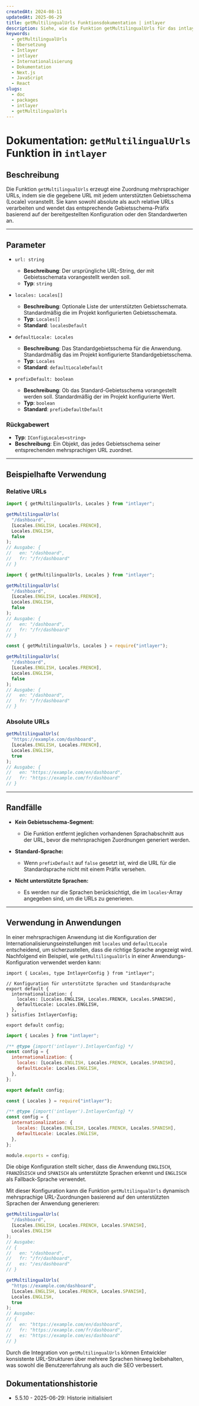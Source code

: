 ```yaml
---
createdAt: 2024-08-11
updatedAt: 2025-06-29
title: getMultilingualUrls Funktionsdokumentation | intlayer
description: Siehe, wie die Funktion getMultilingualUrls für das intlayer-Paket verwendet wird
keywords:
  - getMultilingualUrls
  - Übersetzung
  - Intlayer
  - intlayer
  - Internationalisierung
  - Dokumentation
  - Next.js
  - JavaScript
  - React
slugs:
  - doc
  - packages
  - intlayer
  - getMultilingualUrls
---
```


# Dokumentation: `getMultilingualUrls` Funktion in `intlayer`

## Beschreibung

Die Funktion `getMultilingualUrls` erzeugt eine Zuordnung mehrsprachiger URLs, indem sie die gegebene URL mit jedem unterstützten Gebietsschema (Locale) voranstellt. Sie kann sowohl absolute als auch relative URLs verarbeiten und wendet das entsprechende Gebietsschema-Präfix basierend auf der bereitgestellten Konfiguration oder den Standardwerten an.

---

## Parameter

- `url: string`

  - **Beschreibung**: Der ursprüngliche URL-String, der mit Gebietsschemata vorangestellt werden soll.
  - **Typ**: `string`

- `locales: Locales[]`

  - **Beschreibung**: Optionale Liste der unterstützten Gebietsschemata. Standardmäßig die im Projekt konfigurierten Gebietsschemata.
  - **Typ**: `Locales[]`
  - **Standard**: `localesDefault`

- `defaultLocale: Locales`

  - **Beschreibung**: Das Standardgebietsschema für die Anwendung. Standardmäßig das im Projekt konfigurierte Standardgebietsschema.
  - **Typ**: `Locales`
  - **Standard**: `defaultLocaleDefault`

- `prefixDefault: boolean`
  - **Beschreibung**: Ob das Standard-Gebietsschema vorangestellt werden soll. Standardmäßig der im Projekt konfigurierte Wert.
  - **Typ**: `boolean`
  - **Standard**: `prefixDefaultDefault`

### Rückgabewert

- **Typ**: `IConfigLocales<string>`
- **Beschreibung**: Ein Objekt, das jedes Gebietsschema seiner entsprechenden mehrsprachigen URL zuordnet.

---

## Beispielhafte Verwendung

### Relative URLs

```typescript codeFormat="typescript"
import { getMultilingualUrls, Locales } from "intlayer";

getMultilingualUrls(
  "/dashboard",
  [Locales.ENGLISH, Locales.FRENCH],
  Locales.ENGLISH,
  false
);
// Ausgabe: {
//   en: "/dashboard",
//   fr: "/fr/dashboard"
// }
```

```javascript codeFormat="esm"
import { getMultilingualUrls, Locales } from "intlayer";

getMultilingualUrls(
  "/dashboard",
  [Locales.ENGLISH, Locales.FRENCH],
  Locales.ENGLISH,
  false
);
// Ausgabe: {
//   en: "/dashboard",
//   fr: "/fr/dashboard"
// }
```

```javascript codeFormat="commonjs"
const { getMultilingualUrls, Locales } = require("intlayer");

getMultilingualUrls(
  "/dashboard",
  [Locales.ENGLISH, Locales.FRENCH],
  Locales.ENGLISH,
  false
);
// Ausgabe: {
//   en: "/dashboard",
//   fr: "/fr/dashboard"
// }
```

### Absolute URLs

```typescript
getMultilingualUrls(
  "https://example.com/dashboard",
  [Locales.ENGLISH, Locales.FRENCH],
  Locales.ENGLISH,
  true
);
// Ausgabe: {
//   en: "https://example.com/en/dashboard",
//   fr: "https://example.com/fr/dashboard"
// }
```

---

## Randfälle

- **Kein Gebietsschema-Segment:**

  - Die Funktion entfernt jeglichen vorhandenen Sprachabschnitt aus der URL, bevor die mehrsprachigen Zuordnungen generiert werden.

- **Standard-Sprache:**

  - Wenn `prefixDefault` auf `false` gesetzt ist, wird die URL für die Standardsprache nicht mit einem Präfix versehen.

- **Nicht unterstützte Sprachen:**
  - Es werden nur die Sprachen berücksichtigt, die im `locales`-Array angegeben sind, um die URLs zu generieren.

---

## Verwendung in Anwendungen

In einer mehrsprachigen Anwendung ist die Konfiguration der Internationalisierungseinstellungen mit `locales` und `defaultLocale` entscheidend, um sicherzustellen, dass die richtige Sprache angezeigt wird. Nachfolgend ein Beispiel, wie `getMultilingualUrls` in einer Anwendungs-Konfiguration verwendet werden kann:

```tsx codeFormat="typescript"
import { Locales, type IntlayerConfig } from "intlayer";

// Konfiguration für unterstützte Sprachen und Standardsprache
export default {
  internationalization: {
    locales: [Locales.ENGLISH, Locales.FRENCH, Locales.SPANISH],
    defaultLocale: Locales.ENGLISH,
  },
} satisfies IntlayerConfig;

export default config;
```

```javascript codeFormat="esm"
import { Locales } from "intlayer";

/** @type {import('intlayer').IntlayerConfig} */
const config = {
  internationalization: {
    locales: [Locales.ENGLISH, Locales.FRENCH, Locales.SPANISH],
    defaultLocale: Locales.ENGLISH,
  },
};

export default config;
```

```javascript codeFormat="commonjs"
const { Locales } = require("intlayer");

/** @type {import('intlayer').IntlayerConfig} */
const config = {
  internationalization: {
    locales: [Locales.ENGLISH, Locales.FRENCH, Locales.SPANISH],
    defaultLocale: Locales.ENGLISH,
  },
};

module.exports = config;
```

Die obige Konfiguration stellt sicher, dass die Anwendung `ENGLISCH`, `FRANZÖSISCH` und `SPANISCH` als unterstützte Sprachen erkennt und `ENGLISCH` als Fallback-Sprache verwendet.

Mit dieser Konfiguration kann die Funktion `getMultilingualUrls` dynamisch mehrsprachige URL-Zuordnungen basierend auf den unterstützten Sprachen der Anwendung generieren:

```typescript
getMultilingualUrls(
  "/dashboard",
  [Locales.ENGLISH, Locales.FRENCH, Locales.SPANISH],
  Locales.ENGLISH
);
// Ausgabe:
// {
//   en: "/dashboard",
//   fr: "/fr/dashboard",
//   es: "/es/dashboard"
// }

getMultilingualUrls(
  "https://example.com/dashboard",
  [Locales.ENGLISH, Locales.FRENCH, Locales.SPANISH],
  Locales.ENGLISH,
  true
);
// Ausgabe:
// {
//   en: "https://example.com/en/dashboard",
//   fr: "https://example.com/fr/dashboard",
//   es: "https://example.com/es/dashboard"
// }
```

Durch die Integration von `getMultilingualUrls` können Entwickler konsistente URL-Strukturen über mehrere Sprachen hinweg beibehalten, was sowohl die Benutzererfahrung als auch die SEO verbessert.

## Dokumentationshistorie

- 5.5.10 - 2025-06-29: Historie initialisiert
